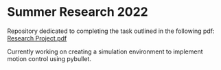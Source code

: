 # Summer Research 2022
 
Repository dedicated to completing the task outlined in the following pdf:
[Research Project.pdf](https://github.com/UbuntuJax/summerResearch/files/10061570/Research.Project.pdf)

Currently working on creating a simulation environment to implement motion control using pybullet.
